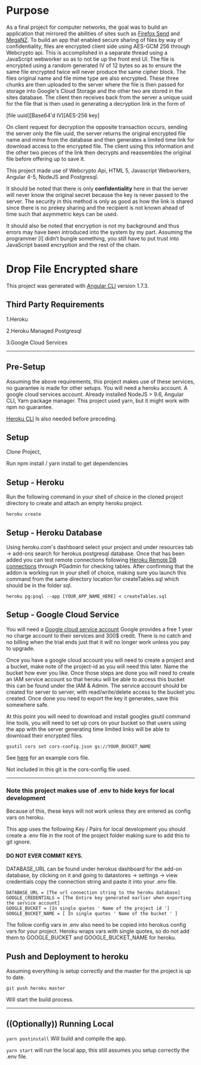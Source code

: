 # Purpose
As a final project for computer networks, the goal was to build an application that mirrored the abilities of sites such as [Firefox Send](https://send.firefox.com/) and [MegaNZ](https://mega.nz/). To build an app that enabled secure sharing of files by way of confidentiality, files are encrypted client side using AES-GCM 256 through Webcrypto api. This is accomplished in a separate thread using a JavaScript webworker so as to not tie up the front end UI. The file is encrypted using a random generated IV of 12 bytes so as to ensure the same file encrypted twice will never produce the same cipher block. The files original name and file mime type are also encrypted. These three chunks are then uploaded to the server where the file is then passed for storage into Google's Cloud Storage and the other two are stored in the sites database. The client then receives back from the server a unique uuid for the file that is then used in generating a decryption link in the form of 

[file uuid][Base64'd IV][AES-256 key]

On client request for decryption the opposite transaction occurs, sending the server only the file uuid, the server returns the original encrypted file name and mime from the database and then generates a limited time link for download access to the encrypted file. The client using this information and the other two pieces of the link then decrypts and reassembles the original file before offering up to save it.

This project made use of Webcrypto Api, HTML 5, Javascript Webworkers, Angular 4-5, NodeJS and Postgresql.

It should be noted that there is only **confidentiality** here in that the server will never know the original secret because the key is never passed to the server. The security in this method is only as good as how the link is shared since there is no prekey sharing and the recipient is not known ahead of time such that asymmetric keys can be used.

It should also be noted that encryption is not my background and thus errors may have been introduced into the system by my part. Assuming the programmer [I] didn’t bungle something, you still have to put trust into JavaScript based encryption and the rest of the chain.

# Drop File Encrypted share

This project was generated with [Angular CLI](https://github.com/angular/angular-cli) version 1.7.3.

## Third Party Requirements
1.Heroku

2.Heroku Managed Postgresql

3.Google Cloud Services

***
## Pre-Setup
Assuming the above requirements, this project makes use of these services, no guarantee is made for other setups.
You will need a heroku account. A google cloud services account. Already installed NodeJS > 9.6, Angular CLI, Yarn package manager.
This project used yarn, but it might work with npm no guarantee.

[Heroku CLI](https://devcenter.heroku.com/articles/heroku-cli) Is also needed before preceding.

## Setup
Clone Project,

  Run npm install / yarn install to get dependencies

## Setup - Heroku
Run the following command in your shell of choice in the cloned project directory to create and attach an empty heroku project.


```heroku create```

## Setup - Heroku Database
Using heroku.com's dashboard select your project and under resources tab  -> add-ons search for herokus postgresql database.
Once that has been added you can test remote connections following [Heroku Remote DB connections](https://devcenter.heroku.com/articles/connecting-to-heroku-postgres-databases-from-outside-of-heroku) through PGadmin for checking tables.
After confirming that the addon is working run in your shell of choice, making sure you launch this command from the same directory location for createTables.sql which should be in the folder sql.


```heroku pg:psql --app [YOUR_APP_NAME_HERE] < createTables.sql```

 ## Setup - Google Cloud Service
 You will need a [Google cloud service account](https://cloud.google.com/)
  Google provides a free 1 year no charge account to their services and 300$ credit. There is no catch and no billing when the trial ends just that it will no longer work unless you pay to upgrade.
  
  Once you have a google cloud account you will need to create a project and a bucket, make note of the project-id as you will need this later. Name the bucket how ever you like. Once those steps are done you will need to create an IAM service account so that heroku will be able to access this bucket this can be found under the IAM & Admin. The service account should be created for server to server, with read/write/delete access to the bucket you created. Once done you need to export the key it generates, save this somewhere safe.
  
At this point you will need to download and install googles gsutil command line tools, you will need to set up cors on your bucket so that users using the app with the server generating time limited links will be able to download their encrypted files.


```gsutil cors set cors-config.json gs://YOUR_BUCKET_NAME```


See [here](https://developer.bitmovin.com/hc/en-us/articles/360000059353-How-do-I-set-up-CORS-for-my-Google-Cloud-Storage-Bucket-) for an example cors file.

Not included in this git is the cors-config file used.
 
***

### Note this project makes use of .env to hide keys for local development
Because of this, these keys will not work unless they are entered as config vars on heroku.

This app uses the following Key / Pairs for local development you should create a .env file in the root of the project folder making sure to add this to git ignore. 

#### DO NOT EVER COMMIT KEYS.

DATABASE_URL can be found under herokus dashboard for the add-on database, by clicking on it and going to datastores -> settings -> view credentials copy the connection string and paste it into your .env file.


```
DATABASE_URL = [The url connection string to the heroku database]
GOOGLE_CREDENTIALS = [The Entire key generated earlier when exporting the service account]
GOOGLE_BUCKET = [In single quotes ' Name of the project id ']
GOOGLE_BUCKET_NAME = [ In single quotes ' Name of the bucket ' ]
```


The follow config vars in .env also need to be copied into herokus config vars for your project.
Heroku wraps vars with single quotes, so do not add them to GOOGLE_BUCKET and GOOGLE_BUCKET_NAME for heroku.

## Push and Deployment to heroku
Assuming everything is setup correctly and the master for the project is up to date.


```git push heroku master```


Will start the build process.

***
## ((Optionally)) Running Local


```yarn postinstall``` Will build and compile the app.


```yarn start``` will run the local app, this still assumes you setup correctly the .env file.


